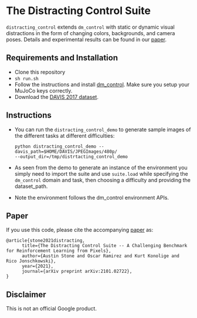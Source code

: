 # The Distracting Control Suite

`distracting_control` extends `dm_control` with static or dynamic visual
distractions in the form of changing colors, backgrounds, and camera poses. 
Details and experimental results can be found in our
[paper](https://arxiv.org/pdf/2101.02722.pdf).

## Requirements and Installation

* Clone this repository
* `sh run.sh`
* Follow the instructions and install
[dm_control](https://github.com/deepmind/dm_control#requirements-and-installation). Make sure you setup your MuJoCo keys correctly.
* Download the [DAVIS 2017
  dataset](https://davischallenge.org/davis2017/code.html).

## Instructions

* You can run the `distracting_control_demo` to generate sample images of the
  different tasks at different difficulties:

  ```
  python distracting_control_demo --davis_path=$HOME/DAVIS/JPEGImages/480p/
  --output_dir=/tmp/distrtacting_control_demo
  ```
* As seen from the demo to generate an instance of the environment you simply
  need to import the suite and use `suite.load` while specifying the
  `dm_control` domain and task, then choosing a difficulty and providing the
  dataset_path.

* Note the environment follows the dm_control environment APIs.

## Paper

If you use this code, please cite the accompanying [paper](https://arxiv.org/pdf/2101.02722.pdf) as:

```
@article{stone2021distracting,
      title={The Distracting Control Suite -- A Challenging Benchmark for Reinforcement Learning from Pixels}, 
      author={Austin Stone and Oscar Ramirez and Kurt Konolige and Rico Jonschkowski},
      year={2021},
      journal={arXiv preprint arXiv:2101.02722},
}
```

## Disclaimer

This is not an official Google product.
